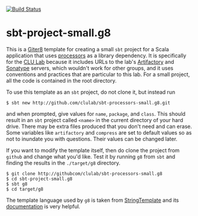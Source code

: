 <!-- [![Build Status](https://travis-ci.org/clulab/sbt-processors-small.g8.svg?branch=main)](https://travis-ci.org/clulab/sbt-processors-small.g8) -->
[![Build Status](https://github.com/clulab/sbt-processors-small.g8/workflows/sbt-processors-small%20CI/badge.svg)](https://github.com/clulab/sbt-processors-small.g8/actions)

# sbt-project-small.g8

This is a [Giter8](http://foundweekends.org/giter8) template for creating a small `sbt` project for a Scala application that uses [processors](https://github.com/clulab/processors) as a library dependency.  It is specifically for the  [CLU Lab](http://github.com/clulab) because it includes URLs to the lab's [Artifactory](https://artifactory.clulab.org/artifactory/webapp/#/home) and [Sonatype](https://oss.sonatype.org/index.html#nexus-search;quick~clulab) servers, which wouldn't work for other groups, and it uses conventions and practices that are particular to this lab.  For a small project, all the code is contained in the root directory.

To use this template as an `sbt` project, do not clone it, but instead run
```
$ sbt new http://github.com/clulab/sbt-processors-small.g8.git
```
and when prompted, give values for `name`, `package`, and `class`.  This should result in an `sbt` project called `<name>` in the current directory of your hard drive.  There may be extra files produced that you don't need and can erase.  Some variables like `artifactory` and `compress` are set to default values so as not to inundate you with questions.  Their values can be changed later. 

If you want to modify the template itself, then do clone the project from `github` and change what you'd like.  Test it by running `g8` from `sbt` and finding the results in the `./target/g8` directory.
```
$ git clone http://githubcom/clulab/sbt-processors-small.g8
$ cd sbt-project-small.g8
$ sbt g8
$ cd target/g8
```
The template language used by `g8` is taken from [StringTemplate](https://github.com/antlr/stringtemplate4/) and its [documentation](https://github.com/antlr/stringtemplate4/blob/master/doc/index.md) is very helpful.
